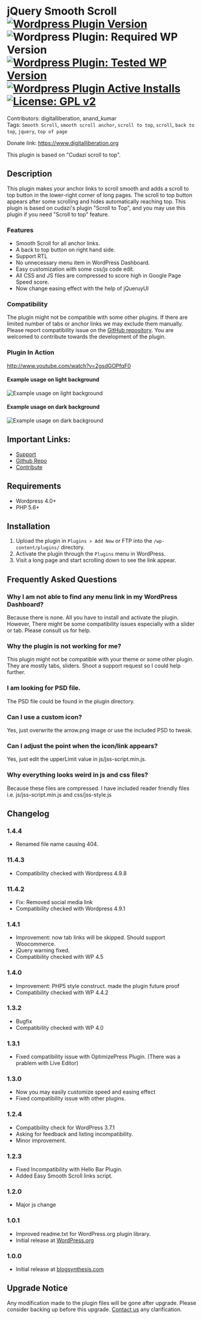 # jQuery Smooth Scroll  <br> [![Wordpress Plugin Version](https://img.shields.io/wordpress/plugin/v/jquery-smooth-scroll.svg)](https://wordpress.org/plugins/jquery-smooth-scroll/) ![Wordpress Plugin: Required WP Version](https://img.shields.io/wordpress/plugin/wp-version/jquery-smooth-scroll.svg) [![Wordpress Plugin: Tested WP Version](https://img.shields.io/wordpress/plugin/tested/:jquery-smooth-scroll.svg)](https://wordpress.org/plugins/jquery-smooth-scroll/) [![Wordpress Plugin Active Installs](https://img.shields.io/wordpress/plugin/installs/jquery-smooth-scroll.svg)](https://wordpress.org/plugins/jquery-smooth-scroll/) [![License: GPL v2](https://img.shields.io/badge/License-GPL%20v2-blue.svg)](https://www.gnu.org/licenses/gpl-2.0)
Contributors: digitalliberation, anand_kumar  
Tags: `Smooth Scroll`, `smooth scroll anchor`, `scroll to top`, `scroll`, `back to top`, `jquery`, `top of page`

Donate link: https://www.digitalliberation.org  

This plugin is based on "Cudazi scroll to top".

## Description

This plugin makes your anchor links to scroll smooth and adds a scroll to top button in the lower-right corner of long pages. The scroll to top button appears after some scrolling and hides automatically reaching top. This plugin is based on cudazi's plugin "Scroll to Top", and you may use this plugin if you need "Scroll to top" feature.

### Features
* Smooth Scroll for all anchor links.
* A back to top button on right hand side.
* Support RTL
* No unnecessary menu item in WordPress Dashboard.
* Easy customization with some css/js code edit.
* All CSS and JS files are compressed to score high in Google Page Speed score.
* Now change easing effect with the help of jQueruyUI

### Compatibility
The plugin might not be compatible with some other plugins. If there are limited number of tabs or anchor links we may exclude them manually. Please report compatibility issue on the [GitHub repository](https://github.com/anandkumar/jquery-smooth-scroll). You are welcomed to contribute towards the development of the plugin.

### Plugin In Action
http://www.youtube.com/watch?v=2gsdGOPfqF0

#### Example usage on light background
![Example usage on light background](screenshot-1.png)
#### Example usage on dark background
![Example usage on dark background](screenshot-2.png)

## Important Links:
* [Support](https://forum.digitalliberation.org/category/9/jquery-smooth-scroll/?utm_source=plugin&utm_medium=link&utm_campaign=jss_plugin_link)
* [Github Repo](https://github.com/anandkumar/jquery-smooth-scroll)
* [Contribute](https://www.digitalliberation.org/contribute/?utm_source=plugin&utm_medium=link&utm_campaign=jss_plugin_link)

## Requirements
* Wordpress 4.0+
* PHP 5.6+

## Installation

1. Upload the plugin in `Plugins > Add New` or FTP into the `/wp-content/plugins/` directory.
2. Activate the plugin through the `Plugins` menu in WordPress.
3. Visit a long page and start scrolling down to see the link appear.

## Frequently Asked Questions

### Why I am not able to find any menu link in my WordPress Dashboard?
Because there is none. All you have to install and activate the plugin. However, There might be some compatibility issues especially with a slider or tab. Please consult us for help.

### Why the plugin is not working for me?
This plugin might not be compatible with your theme or some other plugin. They are mostly tabs, sliders. Shoot a support request so I could help further.

### I am looking for PSD file.
The PSD file could be found in the plugin directory.

### Can I use a custom icon?

Yes, just overwrite the arrow.png image or use the included PSD to tweak.

### Can I adjust the point when the icon/link appears?

Yes, just edit the upperLimit value in js/jss-script.min.js.

### Why everything looks weird in js and css files?

Because these files are compressed. I have included reader friendly files i.e. js/jss-script.min.js and css/jss-style.js

## Changelog

### 1.4.4
* Renamed file name causing 404.

### 11.4.3
* Compatibility checked with Wordpress 4.9.8

### 11.4.2
* Fix: Removed social media link
* Compatibility checked with Wordpress 4.9.1

### 1.4.1
* Improvement: now tab links will be skipped. Should support Woocommerce.
* jQuery warning fixed.
* Compatibility checked with WP 4.5

### 1.4.0
* Improvement: PHP5 style construct. made the plugin future proof
* Compatibility checked with WP 4.4.2

### 1.3.2
* Bugfix
* Compatibility checked with WP 4.0

### 1.3.1
* Fixed compatibility issue with OptimizePress Plugin.
  (There was a prablem with Live Editor)

### 1.3.0

* Now you may easily customize speed and easing effect
* Fixed compatibility issue with other plugins.

### 1.2.4

* Compatibility check for WordPress 3.7.1
* Asking for feedback and listing incompatibility.
* Minor improvement.

### 1.2.3

* Fixed Incompatibility with Hello Bar Plugin.
* Added Easy Smooth Scroll links script.

### 1.2.0

* Major js change

### 1.0.1

* Improved readme.txt for WordPress.org plugin library.
* Initial release at [WordPress.org](http://wordpress.org/extend/plugins/jquery-smooth-scroll/)

### 1.0.0

* Initial release at [blogsynthesis.com](https://www.blogsynthesis.com/plugins/jquery-smooth-scroll/)

## Upgrade Notice
Any modification made to the plugin files will be gone after upgrade. Please consider backing up before this upgrade. [Contact us](https://www.digitalliberation.org/wordpress) any clarification.
